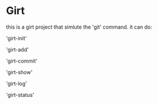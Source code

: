 # Girt
this is a girt project that simlute the 'git' command.
it can do:

'girt-init' 

'girt-add' 

'girt-commit' 

'girt-show' 

'girt-log' 

'girt-status'
